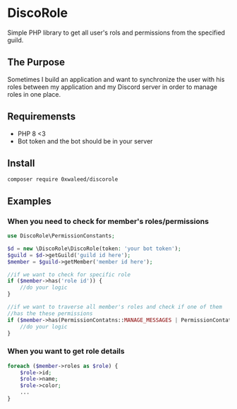 # DiscoRole
Simple PHP library to get all user's rols and permissions from the specified guild.

## The Purpose
Sometimes I build an application and want to synchronize the user with his roles between my application and my Discord server in order to manage roles in one place.

## Requiremensts
* PHP 8 <3
* Bot token and the bot should be in your server

## Install

`composer require 0xwaleed/discorole`

## Examples
### When you need to check for member's roles/permissions
```php
use DiscoRole\PermissionConstants;

$d = new \DiscoRole\DiscoRole(token: 'your bot token');
$guild = $d->getGuild('guild id here');
$member = $guild->getMember('member id here');

//if we want to check for specific role
if ($member->has('role id')) {
    //do your logic
}

//if we want to traverse all member's roles and check if one of them
//has the these permissions
if ($member->has(PermissionContatns::MANAGE_MESSAGES | PermissionContatns::MANAGE_GUILD)) {
    //do your logic
}
```

### When you want to get role details
```php
foreach ($member->roles as $role) {
    $role->id;
    $role->name;
    $role->color;
    ...
}
```